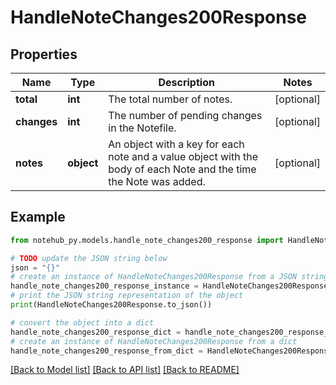 # HandleNoteChanges200Response


## Properties

Name | Type | Description | Notes
------------ | ------------- | ------------- | -------------
**total** | **int** | The total number of notes. | [optional] 
**changes** | **int** | The number of pending changes in the Notefile. | [optional] 
**notes** | **object** | An object with a key for each note and a value object with the body of each Note and the time the Note was added. | [optional] 

## Example

```python
from notehub_py.models.handle_note_changes200_response import HandleNoteChanges200Response

# TODO update the JSON string below
json = "{}"
# create an instance of HandleNoteChanges200Response from a JSON string
handle_note_changes200_response_instance = HandleNoteChanges200Response.from_json(json)
# print the JSON string representation of the object
print(HandleNoteChanges200Response.to_json())

# convert the object into a dict
handle_note_changes200_response_dict = handle_note_changes200_response_instance.to_dict()
# create an instance of HandleNoteChanges200Response from a dict
handle_note_changes200_response_from_dict = HandleNoteChanges200Response.from_dict(handle_note_changes200_response_dict)
```
[[Back to Model list]](../README.md#documentation-for-models) [[Back to API list]](../README.md#documentation-for-api-endpoints) [[Back to README]](../README.md)



